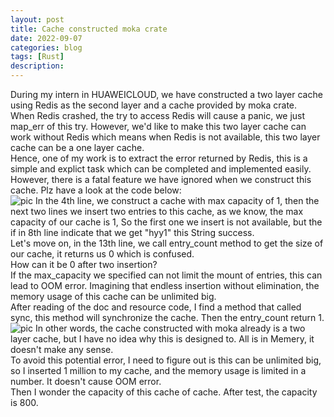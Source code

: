 ```yaml
---
layout: post
title: Cache constructed moka crate
date: 2022-09-07
categories: blog
tags: [Rust]
description: 
---
```


During my intern in HUAWEICLOUD, we have constructed a two layer cache using Redis as the second layer and a cache provided by moka crate.<br>
When Redis crashed, the try to access Redis will cause a panic, we just map_err of this try. However, we'd like to make this two layer cache can work without Redis which means when Redis is not available, this two layer cache can be a one layer cache.<br>
Hence, one of my work is to extract the error returned by Redis, this is a simple and explict task which can be completed and implemented easily.<br>
However, there is a fatal feature we have ignored when we construct this cache. Plz have a look at the code below:<br>
![pic](https://whyy7777.github.io/img/moka.png)
In the 4th line, we construct a cache with max capacity of 1, then the next two lines we insert two entries to this cache, as we know, the max capacity of our cache is 1, So the first one we insert is not available, but the if in 8th line indicate that we get "hyy1" this String success.<br>
Let's move on, in the 13th line, we call entry_count method to get the size of our cache, it returns us 0 which is confused.<br>
How can it be 0 after two insertion?<br>
If the max_capacity we specified can not limit the mount of entries, this can lead to OOM error. Imagining that endless insertion without elimination, the memory usage of this cache can be unlimited big.<br>
After reading of the doc and resource code, I find a method that called sync, this method will synchronize the cache. Then the entry_count return 1.<br>
![pic](https://whyy7777.github.io/img/moka2.png)
In other words, the cache constructed with moka already is a two layer cache, but I have no idea why this is designed to. All is in Memery, it doesn't make any sense.<br>
To avoid this potential error, I need to figure out is this can be unlimited big, so I inserted 1 million to my cache, and the memory usage is limited in a number. It doesn't cause OOM error.<br>
Then I wonder the capacity of this cache of cache. After test, the capacity is 800.
